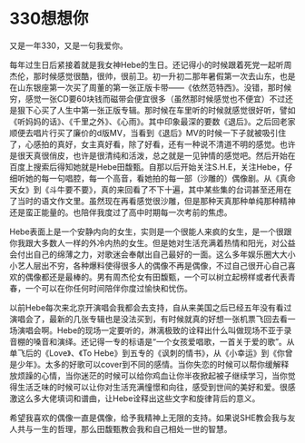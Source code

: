 # 330想想你


又是一年330，又是一句我爱你。

每年过生日后紧接着就是我女神Hebe的生日。还记得小的时候跟着死党一起听周杰伦，那时候感觉很酷，很帅，很前卫。初一升初二那年暑假第一次去山东，也是在山东银座第一次买了周董的第一张正版卡带——《依然范特西》。没错，那时候穷，感觉一张CD要60块钱而磁带会便宜很多（虽然那时候感觉也不便宜）不过还是狠下心买了人生中第一张正版专辑。那时候在车里听的时候就感觉很好听，譬如《听妈妈的话》、《千里之外》、《心雨》。其中印象最深的要数《退后》。之后回老家顺便去唱片行买了廉价的d版MV，当看到《退后》MV的时候一下子就被吸引住了，心感拍的真好，女主真好看，除了好看，还有一种说不清道不明的感觉。也许是很天真很俏皮，也许是很清纯和活泼，总之就是一见钟情的感觉吧。然后开始在百度上搜索后得知她就是Hebe田馥甄。自那以后开始关注S.H.E，关注Hebe，仔细听她的每一句唱腔，每一个高音，看她拍的每一部（沙雕的）偶像剧。从《真命天女》到《斗牛要不要》，真的来回看了不下十遍，其中某些集的台词甚至还用在了当时的语文作文里。虽然现在再看感觉很沙雕，但是那种天真那种单纯那种精神还是蛮正能量的。也陪伴我度过了高中时期每一次考前的焦虑。

Hebe表面上是一个安静内向的女生，实则是一个很能人来疯的女生，是一个很跟你我跟大多数人一样的外冷内热的女生。但是她对生活充满着热情和阳光，对公益会付出自己的绵薄之力，对歌迷会奉献出自己最好的一面。这么多年娱乐圈大大小小艺人层出不穷，各种爆料使得很多人的偶像不再是偶像，不过自己很开心自己喜欢的偶像都还是最棒的。男有周杰伦女有田馥甄，一个可以树立起榜样或者代表青春，一个可以在你任何时间陪伴你度过愉快和忧伤。

以前Hebe每次来北京开演唱会我都会去支持，自从来美国之后已经五年没有看过演唱会了，最新的几张专辑也是没法买到，有时候就真的好想一张机票飞回去看一场演唱会啊。Hebe的现场一定要听的，淋漓极致的诠释出什么叫做现场不亚于录音棚的嗓音和演绎。还记得一专的标语是“一个女孩爱唱歌，一首关于爱的歌”。从单飞后的《Love》、《To Hebe》到五专的《讽刺的情书》，从《小幸运》到《你曾是少年》。太多的好歌可以cover到不同的感情。当你失恋的时候可以帮你缓解释放烦躁的心情，当你迷茫的时候可以给你鸡血让你半夜掀起被子继续学习，当你觉得生活乏味的时候可以让你对生活充满憧憬和向往，感受到世间的美好和爱。很感激这么多大佬填词和谱曲，让Hebe诠释出这些文字和旋律背后的意义。

希望我喜欢的偶像一直是偶像，给予我精神上无限的支持。如果说SHE教会我与友人共与一生的哲理，那么田馥甄教会我和自己相处一世的智慧。


